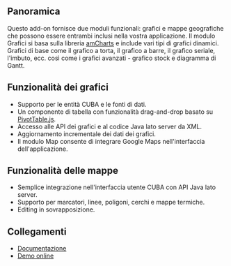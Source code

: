 ## Panoramica
Questo add-on fornisce due moduli funzionali: grafici e mappe geografiche che possono essere entrambi inclusi nella vostra applicazione.
Il modulo Grafici si basa sulla libreria [amCharts](http://www.amcharts.com) e include vari tipi di grafici dinamici. Grafici di base come il grafico a torta, il grafico a barre, il grafico seriale, l'imbuto, ecc. così come i grafici avanzati - grafico stock e diagramma di Gantt.
## Funzionalità dei grafici
- Supporto per le entità CUBA e le fonti di dati.
- Un componente di tabella con funzionalità drag-and-drop basato su [PivotTable.js](https://github.com/nicolaskruchten/pivottable).
- Accesso alle API dei grafici e al codice Java lato server da XML.
- Aggiornamento incrementale dei dati dei grafici.
- Il modulo Map consente di integrare Google Maps nell'interfaccia dell'applicazione.
## Funzionalità delle mappe
- Semplice integrazione nell'interfaccia utente CUBA con API Java lato server.
- Supporto per marcatori, linee, poligoni, cerchi e mappe termiche.
- Editing in sovrapposizione.
## Collegamenti
- [Documentazione](https://doc.cuba-platform.com/charts-latest/?_ga=2.183421605.268896658.1569827131-1089555325.1544690132)
- [Demo online](https://demo10.cuba-platform.com/sampler/#main)